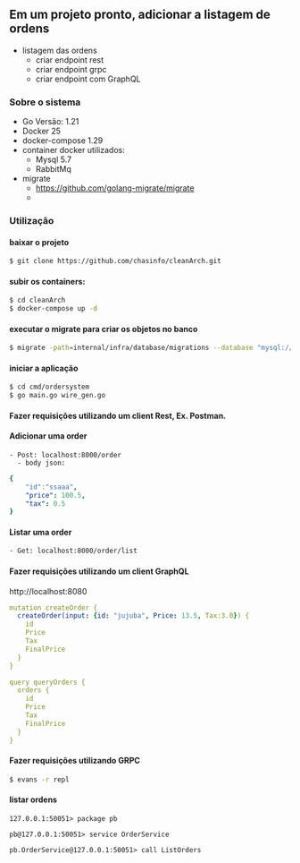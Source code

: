 ## Em um projeto pronto, adicionar a listagem de ordens
- listagem das ordens
  - criar endpoint rest
  - criar endpoint grpc
  - criar endpoint com GraphQL
 
### Sobre o sistema 
- Go Versão: 1.21
- Docker 25
- docker-compose 1.29
- container docker utilizados:
  - Mysql 5.7
  - RabbitMq
- migrate
  - https://github.com/golang-migrate/migrate
  - 
### Utilização 

#### baixar o projeto
```bash
$ git clone https://github.com/chasinfo/cleanArch.git
```

#### subir os containers: 
```bash
$ cd cleanArch
$ docker-compose up -d
```
#### executar o migrate para criar os objetos no banco
```bash
$ migrate -path=internal/infra/database/migrations --database "mysql://root:root@tcp(localhost:3306)/orders" -verbose up
```
#### iniciar a aplicação
```bash
$ cd cmd/ordersystem
$ go main.go wire_gen.go 
```

####  Fazer requisições utilizando um client Rest, Ex. Postman.

#### Adicionar uma order
```
- Post: localhost:8000/order
  - body json:
```
```yml
{
    "id":"ssaaa",
    "price": 100.5,
    "tax": 0.5
}
```
#### Listar uma order
```bash
- Get: localhost:8000/order/list
```

#### Fazer requisições utilizando um client GraphQL

http://localhost:8080

```yml
mutation createOrder {
  createOrder(input: {id: "jujuba", Price: 13.5, Tax:3.0}) {
  	id
  	Price
  	Tax
  	FinalPrice
  }
}

query queryOrders {
  orders {
    id
    Price
    Tax
    FinalPrice
  }
}
```

#### Fazer requisições utilizando GRPC

```bash
$ evans -r repl
```

#### listar ordens
```evans
127.0.0.1:50051> package pb

pb@127.0.0.1:50051> service OrderService

pb.OrderService@127.0.0.1:50051> call ListOrders
```